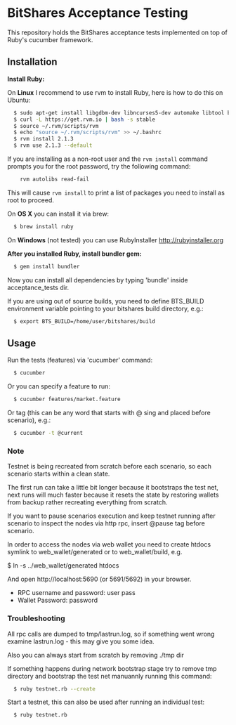# BitShares Acceptance Testing

This repository holds the BitShares acceptance tests implemented on top of Ruby's cucumber framework.


## Installation

**Install Ruby:**

On **Linux** I recommend to use rvm to install Ruby, here is how to do this on Ubuntu:

``` bash
  $ sudo apt-get install libgdbm-dev libncurses5-dev automake libtool bison libffi-dev curl gawk libyaml-dev libsqlite3-dev sqlite3
  $ curl -L https://get.rvm.io | bash -s stable
  $ source ~/.rvm/scripts/rvm
  $ echo "source ~/.rvm/scripts/rvm" >> ~/.bashrc
  $ rvm install 2.1.3
  $ rvm use 2.1.3 --default
```

If you are installing as a non-root user and the `rvm install` command prompts you for the root password, try the following command:

``` bash
    rvm autolibs read-fail
```

This will cause `rvm install` to print a list of packages you need to install as root to proceed.

On **OS X** you can install it via brew:
```bash
  $ brew install ruby
```

On **Windows** (not tested) you can use RubyInstaller http://rubyinstaller.org

  
**After you installed Ruby, install bundler gem:**
```bash
  $ gem install bundler
```

Now you can install all dependencies by typing 'bundle' inside acceptance_tests dir.
 
If you are using out of source builds, you need to define BTS_BUILD environment variable pointing to your bitshares build directory, e.g.:
```bash
  $ export BTS_BUILD=/home/user/bitshares/build
```
  
## Usage
  
Run the tests (features) via 'cucumber' command:
```bash
  $ cucumber
```  

Or you can specify a feature to run:
```bash
  $ cucumber features/market.feature
```  

Or tag (this can be any word that starts with @ sing and placed before scenario), e.g.:
```bash
  $ cucumber -t @current
```

### Note

Testnet is being recreated from scratch before each scenario, so each scenario starts within a clean state.

The first run can take a little bit longer because it bootstraps the test net, next runs will much faster because it resets the state by restoring wallets from backup rather recreating everything from scratch.
  
If you want to pause scenarios execution and keep testnet running after scenario to inspect the nodes via http rpc, insert @pause tag before scenario.

In order to access the nodes via web wallet you need to create htdocs symlink to web_wallet/generated or to web_wallet/build, e.g. 

  $ ln -s ../web_wallet/generated htdocs
  
And open http://localhost:5690 (or 5691/5692) in your browser.

* RPC username and password: user pass
* Wallet Password: password


### Troubleshooting

All rpc calls are dumped to tmp/lastrun.log, so if something went wrong examine lastrun.log - this may give you some idea.

Also you can always start from scratch by removing ./tmp dir

If something happens during network bootstrap stage try to remove tmp directory and bootstrap the test net manuannly running this command:

```bash
  $ ruby testnet.rb --create
```

Start a testnet, this can also be used after running an individual test:

```bash
  $ ruby testnet.rb
```
